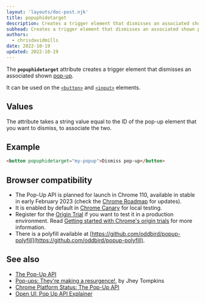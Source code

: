 ```yaml
---
layout: 'layouts/doc-post.njk'
title: popuphidetarget
description: Creates a trigger element that dismisses an associated shown pop-up.
subhead: Creates a trigger element that dismisses an associated shown pop-up.
authors:
  - chrisdavidmills
date: 2022-10-19
updated: 2022-10-19
---
```


The **`popuphidetarget`** attribute creates a trigger element that dismisses an associated shown [pop-up](/docs/web-platform/popup-api/).

It can be used on the [`<button>`](https://developer.mozilla.org/docs/Web/HTML/Element/button) and [`<input>`](https://developer.mozilla.org/docs/Web/HTML/Element/input) elements.

## Values

The attribute takes a string value equal to the ID of the pop-up element that you want to dismiss, to associate the two.

## Example

```html
<button popuphidetarget="my-popup">Dismiss pop-up</button>
```

## Browser compatibility

* The Pop-Up API is planned for launch in Chrome 110, available in stable in early February 2023 (check the [Chrome Roadmap](https://chromestatus.com/roadmap) for updates).
* It is enabled by default in [Chrome Canary](https://www.google.com/chrome/canary/) for local testing.  
* Register for the [Origin Trial](/origintrials/#/view_trial/4500221927649968129) if you want to test it in a production environment. Read [Getting started with Chrome's origin trials](/docs/web-platform/origin-trials/) for more information.
* There is a polyfill available at [https://github.com/oddbird/popup-polyfill](https://github.com/oddbird/popup-polyfill).

## See also

* [The Pop-Up API](/docs/web-platform/popup-api/)
* [Pop-ups: They're making a resurgence!](/blog/pop-ups-theyre-making-a-resurgence/), by Jhey Tompkins
* [Chrome Platform Status: The Pop-Up API](https://chromestatus.com/feature/5463833265045504) 
* [Open UI: Pop Up API Explainer](https://open-ui.org/components/popup.research.explainer)